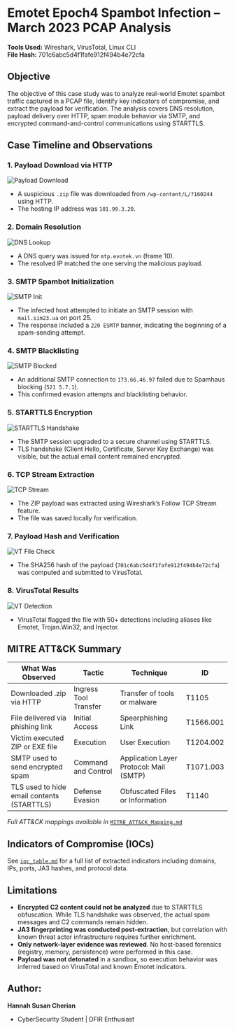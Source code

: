 # Emotet Epoch4 Spambot Infection – March 2023 PCAP Analysis

**Tools Used:** Wireshark, VirusTotal, Linux CLI  
**File Hash:** 701c6abc5d4f1fafe912f494b4e72cfa

## Objective

The objective of this case study was to analyze real-world Emotet spambot traffic captured in a PCAP file, identify key indicators of compromise, and extract the payload for verification. The analysis covers DNS resolution, payload delivery over HTTP, spam module behavior via SMTP, and encrypted command-and-control communications using STARTTLS.

## Case Timeline and Observations

### 1. Payload Download via HTTP  
![Payload Download](Screenshots/01_payload_zipfile.png) 
- A suspicious `.zip` file was downloaded from `/wp-content/L/?160244` using HTTP.  
- The hosting IP address was `101.99.3.20`.

### 2. Domain Resolution  
![DNS Lookup](Screenshots/02_dnslookup.png)
- A DNS query was issued for `mtp.evotek.vn` (frame 10).  
- The resolved IP matched the one serving the malicious payload.

### 3. SMTP Spambot Initialization  
![SMTP Init](Screenshots/03_spambot_init.png) 
- The infected host attempted to initiate an SMTP session with `mail.sim23.ua` on port 25.  
- The response included a `220 ESMTP` banner, indicating the beginning of a spam-sending attempt.

### 4. SMTP Blacklisting  
![SMTP Blocked](Screenshots/04_spambot_blocked.png)  
- An additional SMTP connection to `173.66.46.97` failed due to Spamhaus blocking (`521 5.7.1`).  
- This confirmed evasion attempts and blacklisting behavior.

### 5. STARTTLS Encryption  
![STARTTLS Handshake](Screenshots/05_start_tlshandshake.png)
- The SMTP session upgraded to a secure channel using STARTTLS.  
- TLS handshake (Client Hello, Certificate, Server Key Exchange) was visible, but the actual email content remained encrypted.

### 6. TCP Stream Extraction  
![TCP Stream](Screenshots/06_follow_tcpstream.png) 
- The ZIP payload was extracted using Wireshark’s Follow TCP Stream feature.  
- The file was saved locally for verification.

### 7. Payload Hash and Verification  
![VT File Check](Screenshots/07_file_check.png) 
- The SHA256 hash of the payload (`701c6abc5d4f1fafe912f494b4e72cfa`) was computed and submitted to VirusTotal.

### 8. VirusTotal Results  
![VT Detection](Screenshots/08_virustotal.png)
- VirusTotal flagged the file with 50+ detections including aliases like Emotet, Trojan.Win32, and Injector.

## MITRE ATT&CK Summary

| What Was Observed                             | Tactic                | Technique                                  | ID         |
|-----------------------------------------------|------------------------|---------------------------------------------|------------|
| Downloaded .zip via HTTP                      | Ingress Tool Transfer  | Transfer of tools or malware               | T1105      |
| File delivered via phishing link              | Initial Access         | Spearphishing Link                         | T1566.001  |
| Victim executed ZIP or EXE file               | Execution              | User Execution                             | T1204.002  |
| SMTP used to send encrypted spam              | Command and Control    | Application Layer Protocol: Mail (SMTP)    | T1071.003  |
| TLS used to hide email contents (STARTTLS)    | Defense Evasion        | Obfuscated Files or Information            | T1140      |

*Full ATT&CK mappings available in* [`MITRE_ATT&CK_Mapping.md`](MITRE_ATT&CK_Mapping.md)

## Indicators of Compromise (IOCs)

See [`ioc_table.md`](ioc_table.md) for a full list of extracted indicators including domains, IPs, ports, JA3 hashes, and protocol data.

## Limitations

- **Encrypted C2 content could not be analyzed** due to STARTTLS obfuscation. While TLS handshake was observed, the actual spam messages and C2 commands remain hidden.
- **JA3 fingerprinting was conducted post-extraction**, but correlation with known threat actor infrastructure requires further enrichment.
- **Only network-layer evidence was reviewed**. No host-based forensics (registry, memory, persistence) were performed in this case.
- **Payload was not detonated** in a sandbox, so execution behavior was inferred based on VirusTotal and known Emotet indicators.
  
## Author: 
**Hannah Susan Cherian**
- CyberSecurity Student | DFIR Enthusiast



